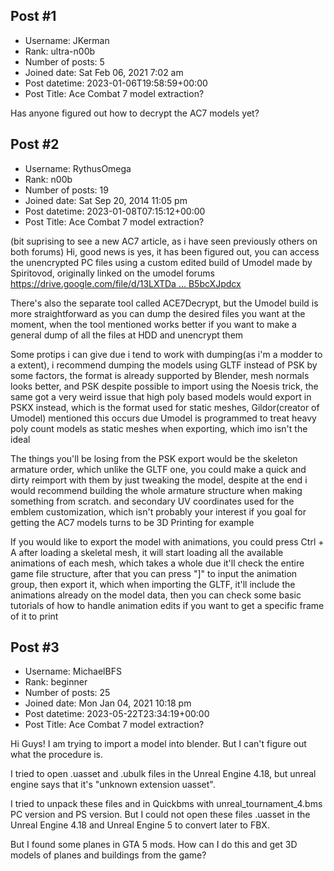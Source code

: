 ## Post #1
- Username: JKerman
- Rank: ultra-n00b
- Number of posts: 5
- Joined date: Sat Feb 06, 2021 7:02 am
- Post datetime: 2023-01-06T19:58:59+00:00
- Post Title: Ace Combat 7 model extraction?

Has anyone figured out how to decrypt the AC7 models yet?
## Post #2
- Username: RythusOmega
- Rank: n00b
- Number of posts: 19
- Joined date: Sat Sep 20, 2014 11:05 pm
- Post datetime: 2023-01-08T07:15:12+00:00
- Post Title: Ace Combat 7 model extraction?

(bit suprising to see a new AC7 article, as i have seen previously others on both forums)
Hi, good news is yes, it has been figured out, you can access the unencrypted PC files using a custom edited build of Umodel made by Spiritovod, originally linked on the umodel forums
[https://drive.google.com/file/d/13LXTDa ... B5bcXJpdcx](https://drive.google.com/file/d/13LXTDa-jAAGx9V5eQUfvaHB5bcXJpdcx)

There's also the separate tool called ACE7Decrypt, but the Umodel build is more straightforward as you can dump the desired files you want at the moment, when the tool mentioned works better if you want to make a general dump of all the files at HDD and unencrypt them

Some protips i can give due i tend to work with dumping(as i'm a modder to a extent), i recommend dumping the models using GLTF instead of PSK by some factors, the format is already supported by Blender, mesh normals looks better, and PSK despite possible to import using the Noesis trick, the same got a very weird issue that high poly based models would export in PSKX instead, which is the format used for static meshes, Gildor(creator of Umodel) mentioned this occurs due Umodel is programmed to treat heavy poly count models as static meshes when exporting, which imo isn't the ideal

The things you'll be losing from the PSK export would be the skeleton armature order, which unlike the GLTF one, you could make a quick and dirty reimport with them by just tweaking the model, despite at the end i would recommend building the whole armature structure when making something from scratch. and secondary UV coordinates used for the emblem customization, which isn't probably your interest if you goal for getting the AC7 models turns to be 3D Printing for example

If you would like to export the model with animations, you could press Ctrl + A after loading a skeletal mesh, it will start loading all the available animations of each mesh, which takes a whole due it'll check the entire game file structure, after that you can press "]" to input the animation group, then export it, which when importing the GLTF, it'll include the animations already on the model data, then you can check some basic tutorials of how to handle animation edits if you want to get a specific frame of it to print
## Post #3
- Username: MichaelBFS
- Rank: beginner
- Number of posts: 25
- Joined date: Mon Jan 04, 2021 10:18 pm
- Post datetime: 2023-05-22T23:34:19+00:00
- Post Title: Ace Combat 7 model extraction?

Hi Guys!
I am trying to import a model into blender. But I can't figure out what the procedure is.

I tried to open .uasset and .ubulk files in the Unreal Engine 4.18, but unreal engine  says that it's "unknown extension uasset".

I tried to unpack these files and in Quickbms with unreal_tournament_4.bms  PC version and PS version. But I could not open these files .uasset in the Unreal Engine 4.18 and Unreal Engine 5 to convert later to FBX.

But I found some planes in GTA 5 mods. How can I do this and get 3D models of planes and buildings from the game?
